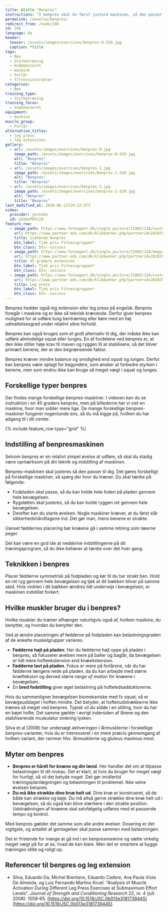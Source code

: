```yaml
---
title: &title "Benpres"
instructions: "I benpres skal du først justere maskinen, så den passer til dig. Du skal kunne holde hele foden i under hele bevægelsen. Stræk benene og bøj langsomt benene igen."
permalink: /oevelse/benpres/
redirect_from: /node/246
id: 246
language: da
header:
  teaser: /assets/images/exercises/benpres-0-320.jpg
  caption: *title
tags:
  - Ben
  - Styrketræning
  - knædomineret
  - maskine
  - Forlår
  - fitnessinstruktør
categories:
  - Ben
training_type: 
  - Styrketræning
training_focus: 
  - knædomineret
equipment:
  - maskine
muscle_group:
  - Forlår
alternative_titles:
  - leg press
  - leg extensions
gallery:
  - url: /assets/images/exercises/benpres-0.jpg
    image_path: /assets/images/exercises/benpres-0-320.jpg
    alt: "Benpres"
    title: "Benpres"
  - url: /assets/images/exercises/benpres-1.jpg
    image_path: /assets/images/exercises/benpres-1-320.jpg
    alt: "Benpres"
    title: "Benpres"
  - url: /assets/images/exercises/benpres-2.jpg
    image_path: /assets/images/exercises/benpres-2-320.jpg
    alt: "Benpres"
    title: "Benpres"
last_modified_at: 2020-06-12T19:12:37Z
video:
  provider: youtube
  id: yIoDxPDVLI4
feature_row:
  - image_path: https://www.fotoagent.dk/single_picture/11803/138/custom1/Relax_Fitness_Leg_Press_PL1008(1).jpg
    url: https://www.partner-ads.com/dk/klikbanner.php?partnerid=28187&bannerid=40368&htmlurl=https://www.fitnessgruppen.dk/relax-leg-press-pl1008/
    title: Siddende benpres
    btn_label: Tjek pris Fitnessgruppen*
    btn_class: btn--success
  - image_path: https://www.fotoagent.dk/single_picture/11803/138/mega/Relax_PL1211.jpg
    url: https://www.partner-ads.com/dk/klikbanner.php?partnerid=28187&bannerid=40368&htmlurl=https://www.fitnessgruppen.dk/relax-seated-leg-press/
    title: 45 graders extension
    btn_label: Tjek pris Fitnessgruppen*
    btn_class: btn--success
  - image_path: https://www.fotoagent.dk/single_picture/11803/138/custom1/Relax_PTT0116.jpg
    url: https://www.partner-ads.com/dk/klikbanner.php?partnerid=28187&bannerid=40368&htmlurl=https://www.fitnessgruppen.dk/relax-45-degree-leg-press/
    title: Leg press
    btn_label: Tjek pris Fitnessgruppen*
    btn_class: btn--success
---
```


Benpres hedder også leg extension eller leg press på engelsk. Benpres foregår i maskine og er ikke så teknisk krævende. Derfor giver benpres mulighed for at udføre tung bentræning eller køre med en høj udmattelsesgrad under relativt sikre forhold. 

Benpres kan også bruges som et godt alternativ til dig, der måske ikke kan udføre almindelige squat eller lunges. En af fordelene ved benpres er, at den ikke stiller høje krav til maven og ryggen til at stabilisere, så det bliver primært benene, der er den begrænsende faktor.

Benpres kræver mindre balance og smidighed end _squat_ og _lunges_. Derfor kan benpres være oplagt for begyndere, som ønsker at forbedre styrken i benene, men som endnu ikke kan bruge så meget vægt i squat og lunges.

## Forskellige typer benpres

Der findes mange forskellige benpres-maskiner. I videoen kan du se instruktion i en 45 graders benpres, men på billederne har vi vist en maskine, hvor man sidder mere lige. De mange forskellige benpres-maskiner fungerer nogenlunde ens, så du må kigge på, hvilken du har adgang til i dit center.

{% include feature_row type="grid" %}

## Indstilling af benpresmaskinen

Selvom benpres er en relativt simpel øvelse at udføre, så skal du stadig være opmærksom på din teknik og indstilling af maskinen. 

Benpres-maskinen skal justeres så den passer til dig. Det gøres forskelligt på forskellige maskiner, så spørg der hvor du træner. Du skal tænke på følgende:

- Fodpladen skal passe, så du kan holde hele foden på pladen gennem hele bevægelsen.
- Rygstøtten skal justeres, så du kan holde ryggen ret gennem hele bevægelsen.
- Derefter kan du starte øvelsen. Nogle maskiner kræver, at du først slår sikkerhedshåndtagene ind. Det gør man, mens benene er strakte.

Uanset føddernes placering bør knæene gå i samme retning som tæerne peger.

Det kan være en god ide at nedskrive indstillingerne på dit træningsprogram, så du ikke behøver at tænke over det hver gang.

## Teknikken i benpres

Placer fødderne symmetrisk på fodpladen og kør til du har strakt ben. Hold en ret ryg gennem hele bevægelsen og tjek at dit bækken bliver på samme sted. Hvis vinklen i dit bækken ændres lidt undervejs i bevægelsen, er maskinen indstillet forkert.

## Hvilke muskler bruger du i benpres? 

Hvilke muskler du træner afhænger naturligvis også af, hvilken maskine, du benytter, og hvordan du benytter den.

Ved at ændre placeringen af fødderne på fodpladen kan belastningsgraden af de enkelte muskelgrupper varieres.

- **Fødderne højt på pladen**. Har du fødderne højt oppe på pladen i benpres, så fokuserer øvelsen mere på baller og baglår, da bevægelsen er lidt mere hofteekstension end knæekstension.
- **Fødderne lavt på pladen**. Fokus er mere på forlårene, når du har fødderne længere nede på pladen, da du kan arbejde med større knæfleksion og derved større _range of motion_ for knæene i bevægelsen. 
- En **bred fodstilling** giver øget belastning på hofteledsadduktorerne. 

Hvis du sammenligner bevægelsen biomekaniske med fx squat, så er bevægeudslaget i hoften mindre. Det betyder, at hoftenudstrækkerne ikke trænes så meget ved benpres. Typisk vil du sidde i en stilling, hvor du har en bøjet hofte. Det samme gælder i øvrigt indersiden af lårene og den stabiliserende muskulatur omkring lysken.

Silva et al (2008) har undersøgt aktiveringen i lårmusklerne i forskellige benpres-varianter, hvis du er interesseret i en mere præcis gennemgang af hvilken variant, der rammer hhv. lårmusklerne og gluteus maximus mest.

## Myter om benpres

- **Benpres er hårdt for knæne og din lænd**. Her handler det om at tilpasse belastningen til dit niveau. Det er klart, at hvis du bruger for meget vægt for hurtigt, så vil det betyde noget. Det gør imidlertid træningsplanlægningen og belastningen til problemet. Ikke selve øvelsen benpres.
- **Du må ikke strække dine knæ helt ud**. Dine knæ er konstrueret, så de både kan strække og bøje. Du må altså gerne strække dine knæ helt ud i bevægelsen, så du også kan blive stærkere i den strakte position. Udstrækningen af knæene skal selvfølgelig udføres med et passende tempo og kontrol.

Med benpres gælder det samme som alle andre øvelser. Dosering er det vigtigste, og antallet af gentagelser skal passe sammen med belastningen.

Det er fristende for mange at gå ind i en benpresmaskine og sætte virkelig meget vægt på for at se, hvad de kan klare. Men det er smartere at bygge træningen stille og roligt op. 

## Referencer til benpres og leg extension

- Silva, Eduardo Da, Michel Brentano, Eduardo Cadore, Ana Paula Viola De Almeida, og Luiz Fernando Martins Kruel. “Analysis of Muscle Activation During Different Leg Press Exercises at Submaximum Effort Levels”. _Journal of Strength and Conditioning Research_ 22, nr. 4 (juli 2008): 1059–65. [https://doi.org/10.1519/JSC.0b013e3181739445](https://doi.org/10.1519/JSC.0b013e3181739445).
